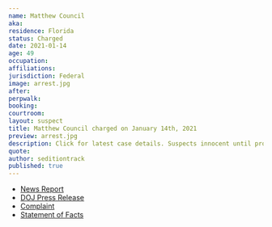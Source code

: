 ```yaml
---
name: Matthew Council
aka:
residence: Florida
status: Charged
date: 2021-01-14
age: 49
occupation:
affiliations:
jurisdiction: Federal
image: arrest.jpg
after:
perpwalk:
booking:
courtroom:
layout: suspect
title: Matthew Council charged on January 14th, 2021
preview: arrest.jpg
description: Click for latest case details. Suspects innocent until proven guilty.
quote:
author: seditiontrack
published: true
---
```


- [News Report](http://www.innercitypress.com/ddc1insurrectionbluescouncili012121.html)
- [DOJ Press Release](https://www.justice.gov/opa/pr/thirteen-charged-federal-court-following-riot-united-states-capitol)
- [Complaint](https://www.justice.gov/opa/press-release/file/1351706/download)
- [Statement of Facts](https://www.justice.gov/opa/press-release/file/1351711/download)
